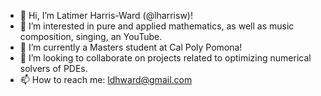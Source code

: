 - 👋 Hi, I’m Latimer Harris-Ward (@lharrisw)!
- 👀 I’m interested in pure and applied mathematics, as well as music composition, singing, an YouTube.
- 🌱 I’m currently a Masters student at Cal Poly Pomona!
- 💞️ I’m looking to collaborate on projects related to optimizing numerical solvers of PDEs.
- 📫 How to reach me: ldhward@gmail.com

<!---
lharrisw/lharrisw is a ✨ special ✨ repository because its `README.md` (this file) appears on your GitHub profile.
You can click the Preview link to take a look at your changes.
--->
